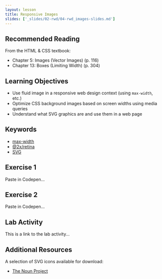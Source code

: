 ```yaml
---
layout: lesson
title: Responsive Images
slides: ['_slides/02-rwd/04-rwd_images-slides.md']
---
```


## Recommended Reading

From the HTML & CSS textbook:

- Chapter 5: Images (Vector Images) (p. 116)
- Chapter 13: Boxes (Limiting Width) (p. 304)

## Learning Objectives

- Use fluid image in a responsive web design context (using `max-width`, etc.)
- Optimize CSS background images based on screen widths using media queries
- Understand what SVG graphics are and use them in a web page

## Keywords

- [max-width](https://developer.mozilla.org/en-US/docs/Web/CSS/max-width)
- [@2x/retina](http://designmodo.com/design-retina-displays/)
- [SVG](https://developer.mozilla.org/en-US/docs/Web/SVG)

## Exercise 1

Paste in Codepen...

## Exercise 2

Paste in Codepen...

## Lab Activity

This is a link to the lab activity...

## Additional Resources

A selection of SVG icons available for download:

- [The Noun Project](https://thenounproject.com/)
